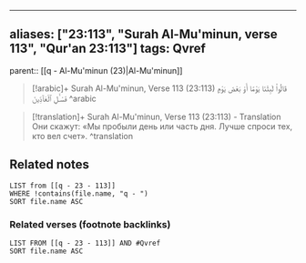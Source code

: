 
---
aliases: ["23:113", "Surah Al-Mu'minun, verse 113", "Qur'an 23:113"]
tags: Qvref
---

parent:: [[q - Al-Mu'minun (23)|Al-Mu'minun]]

> [!arabic]+ Surah Al-Mu'minun, Verse 113 (23:113)
> <span class="quran-arabic">قَالُوا۟ لَبِثْنَا يَوْمًا أَوْ بَعْضَ يَوْمٍ فَسْـَٔلِ ٱلْعَآدِّينَ</span>
^arabic

> [!translation]+ Surah Al-Mu'minun, Verse 113 (23:113) - Translation
> Они скажут: «Мы пробыли день или часть дня. Лучше спроси тех, кто вел счет».
^translation



## Related notes
```dataview
LIST from [[q - 23 - 113]]
WHERE !contains(file.name, "q - ")
SORT file.name ASC
```

### Related verses (footnote backlinks)
```dataview
LIST FROM [[q - 23 - 113]] AND #Qvref
SORT file.name ASC
```

